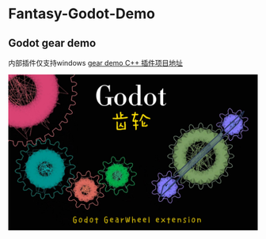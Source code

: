 # Fantasy-Godot-Demo

## Godot gear demo 
内部插件仅支持windows [gear demo C++ 插件项目地址](https://github.com/fantasywoc/godot_GearWheel_extension)

![cover](https://github.com/fantasywoc/Fantasy-Godot-Demo/blob/main/Godot_Gear_demo/8%E6%9C%881%E6%97%A5(1)-%E5%B0%81%E9%9D%A2.jpg)
